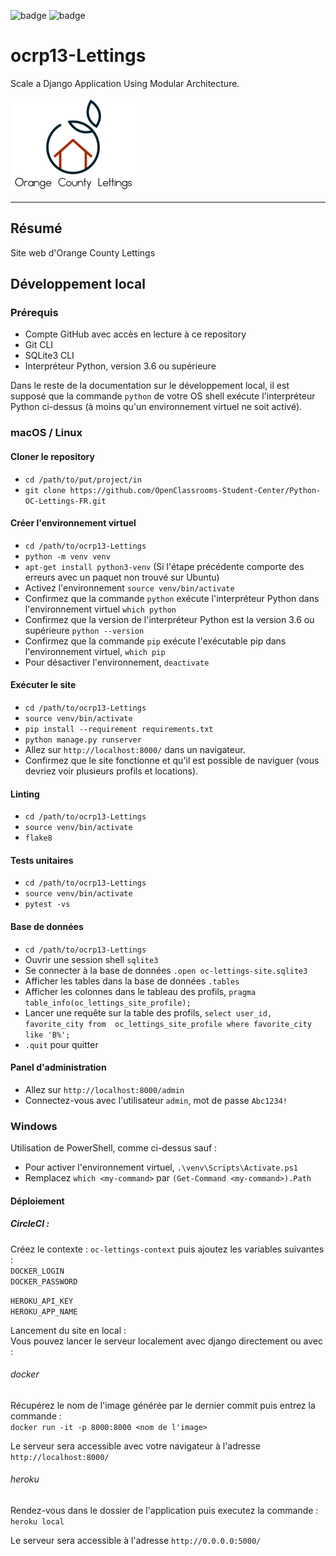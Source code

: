![badge](https://img.shields.io/static/v1?label=Project&nbsp;OC&message=13&color=blueviolet&style=for-the-badge)
![badge](https://img.shields.io/static/v1?label=Status&message=in_progess&color=blue&style=for-the-badge)

# ocrp13-Lettings

Scale a Django Application Using Modular Architecture.

![Logo orange_county_lettings](./logos/orangecountylettings.png "Logo")

****
## Résumé

Site web d'Orange County Lettings

## Développement local

### Prérequis

- Compte GitHub avec accès en lecture à ce repository
- Git CLI
- SQLite3 CLI
- Interpréteur Python, version 3.6 ou supérieure

Dans le reste de la documentation sur le développement local, il est supposé que la commande `python` de votre 
OS shell exécute l'interpréteur Python ci-dessus (à moins qu'un environnement virtuel ne soit activé).

### macOS / Linux

#### Cloner le repository

- `cd /path/to/put/project/in`
- `git clone https://github.com/OpenClassrooms-Student-Center/Python-OC-Lettings-FR.git`

#### Créer l'environnement virtuel

- `cd /path/to/ocrp13-Lettings`
- `python -m venv venv`
- `apt-get install python3-venv` (Si l'étape précédente comporte des erreurs avec un paquet non trouvé sur Ubuntu)
- Activez l'environnement `source venv/bin/activate`
- Confirmez que la commande `python` exécute l'interpréteur Python dans l'environnement virtuel
`which python`
- Confirmez que la version de l'interpréteur Python est la version 3.6 ou supérieure `python --version`
- Confirmez que la commande `pip` exécute l'exécutable pip dans l'environnement virtuel, `which pip`
- Pour désactiver l'environnement, `deactivate`

#### Exécuter le site

- `cd /path/to/ocrp13-Lettings`
- `source venv/bin/activate`
- `pip install --requirement requirements.txt`
- `python manage.py runserver`
- Allez sur `http://localhost:8000/` dans un navigateur.
- Confirmez que le site fonctionne et qu'il est possible de naviguer (vous devriez voir plusieurs profils et locations).

#### Linting

- `cd /path/to/ocrp13-Lettings`
- `source venv/bin/activate`
- `flake8`

#### Tests unitaires

- `cd /path/to/ocrp13-Lettings`
- `source venv/bin/activate`
- `pytest -vs`

#### Base de données

- `cd /path/to/ocrp13-Lettings`
- Ouvrir une session shell `sqlite3`
- Se connecter à la base de données `.open oc-lettings-site.sqlite3`
- Afficher les tables dans la base de données `.tables`
- Afficher les colonnes dans le tableau des profils, `pragma table_info(oc_lettings_site_profile);`
- Lancer une requête sur la table des profils, `select user_id, favorite_city from 
oc_lettings_site_profile where favorite_city like 'B%';`
- `.quit` pour quitter

#### Panel d'administration

- Allez sur `http://localhost:8000/admin`
- Connectez-vous avec l'utilisateur `admin`, mot de passe `Abc1234!`

### Windows

Utilisation de PowerShell, comme ci-dessus sauf :

- Pour activer l'environnement virtuel, `.\venv\Scripts\Activate.ps1`
- Remplacez `which <my-command>` par `(Get-Command <my-command>).Path`

#### Déploiement



##### CircleCI :

Créez le contexte : `oc-lettings-context` puis ajoutez les variables suivantes :  
`DOCKER_LOGIN`  
`DOCKER_PASSWORD`  

`HEROKU_API_KEY`  
`HEROKU_APP_NAME`  

Lancement du site en local :  
Vous pouvez lancer le serveur localement avec django directement ou avec :  

###### docker
Récupérez le nom de l'image générée par le dernier commit puis entrez la commande :  
`docker run -it -p 8000:8000 <nom de l'image>`

Le serveur sera accessible avec votre navigateur à l'adresse `http://localhost:8000/`

###### heroku

Rendez-vous dans le dossier de l'application puis executez la commande :  
`heroku local`

Le serveur sera accessible à l'adresse `http://0.0.0.0:5000/`
